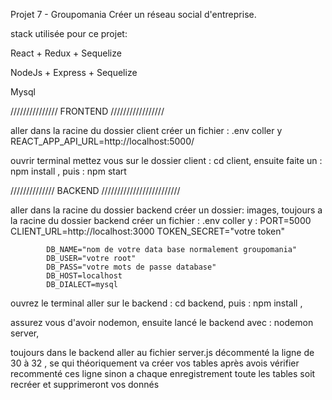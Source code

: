 Projet 7 - Groupomania 
Créer un réseau social d'entreprise.

stack utilisée pour ce projet:

React + Redux + Sequelize

NodeJs + Express + Sequelize

Mysql

///////////////   FRONTEND   /////////////////

aller dans la racine du dossier client créer un fichier : .env coller y  REACT_APP_API_URL=http://localhost:5000/

ouvrir terminal mettez vous sur le dossier client : cd client,
ensuite faite un :  npm install ,
puis : npm start  

//////////////   BACKEND   /////////////////////////

aller dans la racine du dossier backend créer un dossier: images,
toujours a la racine du dossier backend créer un fichier : .env
coller y : PORT=5000
            CLIENT_URL=http://localhost:3000
            TOKEN_SECRET="votre token" 


            DB_NAME="nom de votre data base normalement groupomania"
            DB_USER="votre root"
            DB_PASS="votre mots de passe database"
            DB_HOST=localhost
            DB_DIALECT=mysql

ouvrez le terminal aller sur le backend : cd backend,
puis : npm install ,

assurez vous d'avoir nodemon, 
ensuite lancé le backend avec : nodemon server,

toujours dans le backend aller au fichier server.js décommenté la ligne de 30 à 32 , se qui théoriquement va créer vos tables après avois vérifier recommenté ces ligne sinon a chaque enregistrement toute les tables soit recréer et supprimeront vos donnés 